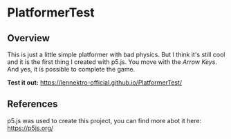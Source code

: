 # PlatformerTest

## Overview
This is just a little simple platformer with bad physics. But I think it's still cool and it is the first thing I created with p5.js. You move with the *Arrow Keys*. And yes, it is possible to complete the game.

**Test it out:** https://lennektro-official.github.io/PlatformerTest/

## References
p5.js was used to create this project, you can find more abot it here: https://p5js.org/
